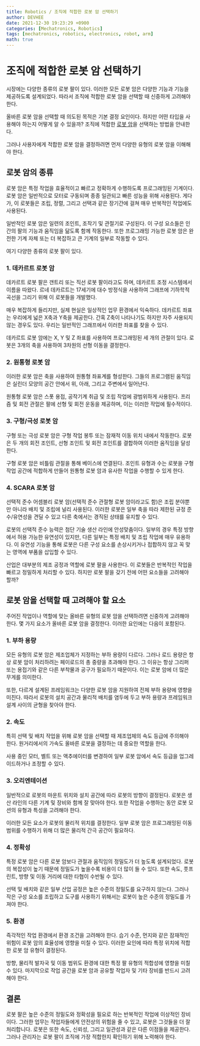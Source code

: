 ```yaml
---
title: Robotics / 조직에 적합한 로봇 암 선택하기
author: DEVHEE
date: 2021-12-30 19:23:29 +0900
categories: [Mechatronics, Robotics]
tags: [mechatronics, robotics, electronics, robot, arm]
math: true
---
```


# **조직에 적합한 로봇 암 선택하기**

시장에는 다양한 종류의 로봇 팔이 있다. 이러한 모든 로봇 암은 다양한 기능과 기능을 제공하도록 설계되었다. 따라서 조직에 적합한 로봇 암을 선택할 때 신중하게 고려해야 한다.

올바른 로봇 암을 선택할 때 의도된 목적은 기본 결정 요인이다. 하지만 어떤 타입을 사용해야 하는지 어떻게 알 수 있을까? 조직에 적합한 [로봇 암](https://www.universal-robots.com/ko/제품/)을 선택하는 방법을 안내한다.

그러나 사용자에게 적합한 로봇 암을 결정하려면 먼저 다양한 유형의 로봇 암을 이해해야 한다.

## **로봇 암의 종류**

로봇 암은 특정 작업을 효율적이고 빠르고 정확하게 수행하도록 프로그래밍된 기계이다. 로봇 암은 일반적으로 모터로 구동되며 종종 일관되고 빠른 성능을 위해 사용된다. 게다가, 이 로봇들은 조립, 정렬, 그리고 선택과 같은 장기간에 걸쳐 매우 반복적인 작업에도 사용된다.

일반적인 로봇 암은 일련의 조인트, 조작기 및 관절기로 구성된다. 이 구성 요소들은 인간의 팔의 기능과 움직임을 닮도록 함께 작동한다. 또한 프로그래밍 가능한 로봇 암은 완전한 기계 자체 또는 더 복잡하고 큰 기계의 일부로 작동할 수 있다.

여기 다양한 종류의 로봇 팔이 있다.

### **1. 데카르트 로봇 암**

데카르트 로봇 팔은 갠트리 또는 직선 로봇 팔이라고도 하며, 데카르트 조정 시스템에서 이름을 따왔다. 르네 데카르트는 17세기에 대수 방정식을 사용하여 그래프에 기하학적 곡선을 그리기 위해 이 로봇들을 개발했다.

매우 복잡하게 들리지만, 실제 현실은 일상적인 업무 환경에서 익숙하다. 데카르트 좌표는 우리에게 넓은 X축과 Y축을 제공한다. 간혹 Z축이 나타나기도 하지만 자주 사용되지 않는 경우도 있다. 우리는 일반적인 그래프에서 이러한 좌표를 찾을 수 있다.

데카르트 로봇 암에는 X, Y 및 Z 좌표를 사용하여 프로그래밍된 세 개의 관절이 있다. 로봇은 3개의 축을 사용하여 3차원의 선형 이동을 결정한다.

### **2. 원통형 로봇 암**

이러한 로봇 암은 축을 사용하여 원통형 좌표계를 형성한다. 그들의 프로그램된 움직임은 실린더 모양의 공간 안에서 위, 아래, 그리고 주변에서 일어난다.  

원통형 로봇 암은 스폿 용접, 공작기계 취급 및 조립 작업에 광범위하게 사용된다. 프리즘 및 회전 관절은 팔에 선형 및 회전 운동을 제공하며, 이는 이러한 작업에 필수적이다.

### **3. 구형/극성 로봇 암**

구형 또는 극성 로봇 암은 구형 작업 봉투 또는 잠재적 이동 위치 내에서 작동한다. 로봇은 두 개의 회전 조인트, 선형 조인트 및 회전 조인트를 결합하여 이러한 움직임을 달성한다.

구형 로봇 암은 비틀림 관절을 통해 베이스에 연결된다. 조인트 유형과 수는 로봇을 구형 작업 공간에 적합하게 만들어 원통형 로봇 암과 유사한 작업을 수행할 수 있게 한다.

### **4. SCARA 로봇 암**

선택적 준수 어셈블리 로봇 암(선택적 준수 관절형 로봇 암이라고도 함)은 조립 분야뿐만 아니라 배치 및 조립에 널리 사용된다. 이러한 로봇은 일부 축을 따라 제한된 규정 준수/유연성을 견딜 수 있고 다른 축에서는 경직된 상태를 유지할 수 있다.

로봇의 선택적 준수 능력은 첨단 기술 생산 라인에 안성맞춤이다. 일부의 경우 특정 방향에서 허용 가능한 유연성이 있지만, 다른 일부는 특정 배치 및 조립 작업에 매우 유용하다. 이 유연성 기능을 통해 로봇은 다른 구성 요소를 손상시키거나 접합하지 않고 꼭 맞는 영역에 부품을 삽입할 수 있다.

산업은 대부분의 제조 공정과 역할에 로봇 팔을 사용한다. 이 로봇들은 반복적인 작업을 빠르고 정밀하게 처리할 수 있다. 하지만 로봇 팔을 갖기 전에 어떤 요소들을 고려해야 할까?

## **로봇 암을 선택할 때 고려해야 할 요소**

주어진 작업이나 역할에 맞는 올바른 유형의 로봇 암을 선택하려면 신중하게 고려해야 한다. 몇 가지 요소가 올바른 로봇 암을 결정한다. 이러한 요인에는 다음이 포함된다.

### **1. 부하 용량**

모든 유형의 로봇 암은 제조업체가 지정하는 부하 용량이 다르다. 그러나 로드 용량은 항상 로봇 암이 처리하려는 페이로드의 총 중량을 초과해야 한다. 그 이유는 항상 그리퍼 또는 용접기와 같은 다른 부착물과 공구가 필요하기 때문이다. 이는 로봇 암에 더 많은 무게를 의미한다.

또한, 다르게 설계된 프레임워크는 다양한 로봇 암을 지원하여 전체 부하 용량에 영향을 미친다. 따라서 로봇의 설치 공간과 물리적 배치를 염두에 두고 부하 용량과 프레임워크 설계 사이의 균형을 찾아야 한다.

### **2. 속도**

특히 선택 및 배치 작업을 위해 로봇 암을 선택할 때 제조업체의 속도 등급에 주의해야 한다. 원거리에서의 가속도 올바른 로봇을 결정하는 데 중요한 역할을 한다.

사용 중인 모터, 벨트 또는 액추에이터를 변경하여 일부 로봇 암에서 속도 등급을 업그레이드하거나 조정할 수 있다.

### **3. 오리엔테이션**

일반적으로 로봇의 마운트 위치와 설치 공간에 따라 로봇의 방향이 결정된다. 로봇은 생산 라인의 다른 기계 및 장비와 함께 잘 맞아야 한다. 또한 작업을 수행하는 동안 로봇 모션의 유형과 특성을 고려해야 한다.

이러한 모든 요소가 로봇의 물리적 위치를 결정한다. 일부 로봇 암은 프로그래밍된 이동 범위를 수행하기 위해 더 많은 물리적 간극 공간이 필요하다.

### **4. 정확성**

특정 로봇 암은 다른 로봇 암보다 관절과 움직임의 정밀도가 더 높도록 설계되었다. 로봇의 복잡성이 높기 때문에 정밀도가 높을수록 비용이 더 많이 들 수 있다. 또한 속도, 풋프린트, 방향 및 이동 거리에 대한 타협이 수반될 수 있다.

선택 및 배치와 같은 일부 산업 공정은 높은 수준의 정밀도를 요구하지 않는다. 그러나 작은 구성 요소를 조립하고 도구를 사용하기 위해서는 로봇이 높은 수준의 정밀도를 가져야 한다.

### **5. 환경**

즉각적인 작업 환경에서 환경 조건을 고려해야 한다. 습기 수준, 먼지와 같은 잠재적인 위험이 로봇 암의 효율성에 영향을 미칠 수 있다. 이러한 요인에 따라 특정 위치에 적합한 로봇 암 유형이 결정된다.

방향, 물리적 발자국 및 이동 범위도 환경에 대한 특정 팔 유형의 적합성에 영향을 미칠 수 있다. 마지막으로 작업 공간을 로봇 암과 공유할 작업자 및 기타 장비를 반드시 고려해야 한다.

## **결론**

로봇 팔은 높은 수준의 정밀도와 정확성을 필요로 하는 반복적인 작업에 이상적인 장비이다. 그러한 업무는 작업자들에게 안전상의 위험을 줄 수 있고, 로봇은 그것들을 더 잘 처리합니다. 로봇은 또한 속도, 신뢰성, 그리고 일관성과 같은 다른 이점들을 제공한다. 그러나 관리자는 로봇 팔이 조직에 가장 적합한지 확인하기 위해 노력해야 한다.
